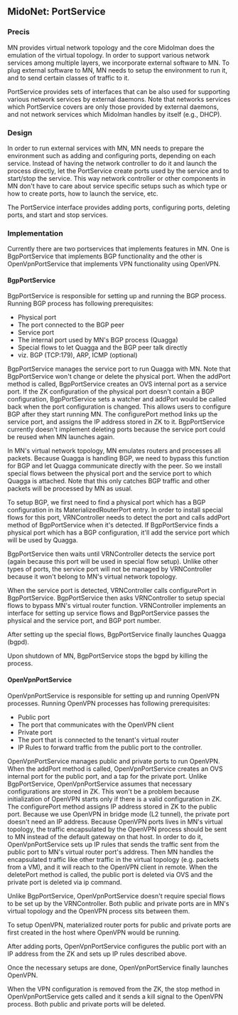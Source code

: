 ## MidoNet: PortService

### Precis

MN provides virtual network topology and the core Midolman does the
emulation of the virtual topology.  In order to support various network
services among multiple layers, we incorporate external software to MN.  To
plug external software to MN, MN needs to setup the environment to run it,
and to send certain classes of traffic to it.

PortService provides sets of interfaces that can be also used for supporting
various network services by external daemons.  Note that networks services
which PortService covers are only those provided by external daemons, and
not network services which Midolman handles by itself (e.g., DHCP).

### Design

In order to run external services with MN, MN needs to prepare the
environment such as adding and configuring ports, depending on each service.
Instead of having the network controller to do it and launch the process
directly, let the PortService create ports used by the service and to
start/stop the service.  This way network controller or other components in
MN don't have to care about service specific setups such as which type or
how to create ports, how to launch the service, etc.

The PortService interface provides adding ports, configuring ports, deleting
ports, and start and stop services.

### Implementation

Currently there are two portservices that implements features in MN.  One is
BgpPortService that implements BGP functionality and the other is
OpenVpnPortService that implements VPN functionality using OpenVPN.

#### BgpPortService

BgpPortService is responsible for setting up and running the BGP process.
Running BGP process has following prerequisites:

- Physical port
 - The port connected to the BGP peer
- Service port
 - The internal port used by MN's BGP process (Quagga)
- Special flows to let Quagga and the BGP peer talk directly
 - viz. BGP (TCP:179), ARP, ICMP (optional)

BgpPortService manages the service port to run Quagga with MN.  Note that
BgpPortService won't change or delete the physical port.  When the addPort
method is called, BgpPortService creates an OVS internal port as a service
port.  If the ZK configuration of the physical port doesn't contain a BGP
configuration, BgpPortService sets a watcher and addPort would be called
back when the port configuration is changed.  This allows users to configure
BGP after they start running MN.  The configurePort method links up the
service port, and assigns the IP address stored in ZK to it.  BgpPortService
currently doesn't implement deleting ports because the service port could be
reused when MN launches again.

In MN's virtual network topology, MN emulates routers and processes all
packets.  Because Quagga is handling BGP, we need to bypass this function
for BGP and let Quagga communicate directly with the peer.  So we install
special flows between the physical port and the service port to which Quagga
is attached.  Note that this only catches BGP traffic and other packets will
be processed by MN as usual.

To setup BGP, we first need to find a physical port which has a BGP
configuration in its MaterializedRouterPort entry.  In order to install
special flows for this port, VRNController needs to detect the port and
calls addPort method of BgpPortService when it's detected.  If
BgpPortService finds a physical port which has a BGP configuration, it'll
add the service port which will be used by Quagga.

BgpPortService then waits until VRNController detects the service port
(again because this port will be used in special flow setup).  Unlike other
types of ports, the service port will not be managed by VRNController
because it won't belong to MN's virtual network topology.

When the service port is detected, VRNController calls configurePort in
BgpPortService.  BgpPortService then asks VRNController to setup special
flows to bypass MN's virtual router function.  VRNController implements an
interface for setting up service flows and BgpPortService passes the
physical and the service port, and BGP port number.

After setting up the special flows, BgpPortService finally launches Quagga
(bgpd).

Upon shutdown of MN, BgpPortService stops the bgpd by killing the process.

#### OpenVpnPortService

OpenVpnPortService is responsible for setting up and running OpenVPN
processes.  Running OpenVPN processes has following prerequisites:

- Public port
 - The port that communicates with the OpenVPN client
- Private port
 - The port that is connected to the tenant's virtual router
- IP Rules to forward traffic from the public port to the controller.

OpenVpnPortService manages public and private ports to run OpenVPN.  When
the addPort method is called, OpenVpnPortService creates an OVS internal
port for the public port, and a tap for the private port.  Unlike
BgpPortService, OpenVpnPortService assumes that necessary configurations are
stored in ZK.  This won't be a problem because initialization of OpenVPN
starts only if there is a valid configuration in ZK.  The configurePort
method assigns IP address stored in ZK to the public port.  Because we use
OpenVPN in bridge mode (L2 tunnel), the private port doesn't need an IP
address.  Because OpenVPN ports lives in MN's virtual topology, the traffic
encapsulated by the OpenVPN process should be sent to MN instead of the
default gateway on that host.  In order to do it, OpenVpnPortService sets up
IP rules that sends the traffic sent from the public port to MN's virtual
router port's address.  Then MN handles the encapsulated traffic like other
traffic in the virtual topology (e.g. packets from a VM), and it will reach
to the OpenVPN client in remote.  When the deletePort method is called, the
public port is deleted via OVS and the private port is deleted via ip
command.

Unlike BgpPortService, OpenVpnPortService doesn't require special flows to
be set up by the VRNController.  Both public and private ports are in MN's
virtual topology and the OpenVPN process sits between them.

To setup OpenVPN, materialized router ports for public and private ports
are first created in the host where OpenVPN would be running.

After adding ports, OpenVpnPortService configures the public port with an IP
address from the ZK and sets up IP rules described above.

Once the necessary setups are done, OpenVpnPortService finally launches
OpenVPN.

When the VPN configuration is removed from the ZK, the stop method in
OpenVpnPortService gets called and it sends a kill signal to the OpenVPN
process.  Both public and private ports will be deleted.
